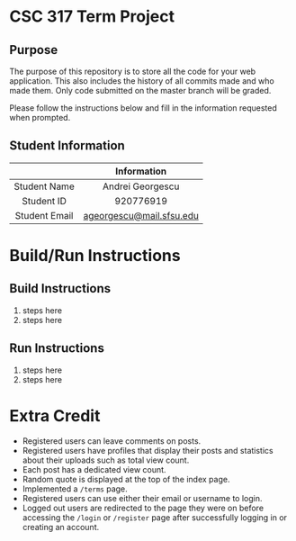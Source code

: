 # CSC 317 Term Project

## Purpose

The purpose of this repository is to store all the code for your web application. This also includes the history of all commits made and who made them. Only code submitted on the master branch will be graded.

Please follow the instructions below and fill in the information requested when prompted.

## Student Information

|               | Information   |
|:-------------:|:-------------:|
| Student Name  | Andrei Georgescu     |
| Student ID    | 920776919       |
| Student Email | ageorgescu@mail.sfsu.edu    |



# Build/Run Instructions

## Build Instructions
1. steps here
2. steps here

## Run Instructions
1. steps here
2. steps here 

# Extra Credit
- Registered users can leave comments on posts.
- Registered users have profiles that display their posts and statistics about their uploads such as total view count.
- Each post has a dedicated view count.
- Random quote is displayed at the top of the index page.
- Implemented a `/terms` page.
- Registered users can use either their email or username to login.
- Logged out users are redirected to the page they were on before accessing the `/login` or `/register` page after successfully logging in or creating an account.
